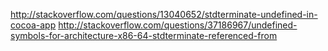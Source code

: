 http://stackoverflow.com/questions/13040652/stdterminate-undefined-in-cocoa-app
http://stackoverflow.com/questions/37186967/undefined-symbols-for-architecture-x86-64-stdterminate-referenced-from
